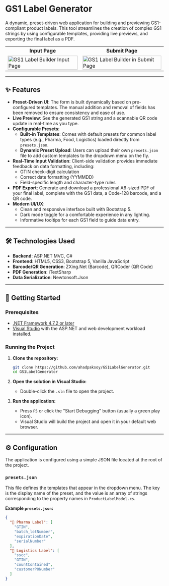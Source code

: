 # GS1 Label Generator

A dynamic, preset-driven web application for building and previewing GS1-compliant product labels. This tool streamlines the creation of complex GS1 strings by using configurable templates, providing live previews, and exporting the final label as a PDF.

<table>
  <tr>
    <td align="center"><strong>Input Page</strong></td>
    <td align="center"><strong>Submit Page</strong></td>
  </tr>
  <tr>
    <td>
      <img src="https://i.imgur.com/JuBF88p.png" alt="GS1 Label Builder Input Page" width="100%">
    </td>
    <td>
      <img src="https://i.imgur.com/bm4ac1d.png" alt="GS1 Label Builder in Submit Page" width="100%">
    </td>
  </tr>
</table>

---

## ✨ Features

- **Preset-Driven UI**: The form is built dynamically based on pre-configured templates. The manual addition and removal of fields has been removed to ensure consistency and ease of use.
- **Live Preview**: See the generated GS1 string and a scannable QR code update in real-time as you type.
- **Configurable Presets**:
    - **Built-in Templates**: Comes with default presets for common label types (e.g., Pharma, Food, Logistics) loaded directly from `presets.json`.
    - **Dynamic Preset Upload**: Users can upload their own `presets.json` file to add custom templates to the dropdown menu on the fly.
- **Real-Time Input Validation**: Client-side validation provides immediate feedback on data formatting, including:
    - GTIN check-digit calculation
    - Correct date formatting (YYMMDD)
    - Field-specific length and character-type rules
- **PDF Export**: Generate and download a professional A6-sized PDF of your final label, complete with the GS1 data, a Code-128 barcode, and a QR code.
- **Modern UI/UX**:
    - Clean and responsive interface built with Bootstrap 5.
    - Dark mode toggle for a comfortable experience in any lighting.
    - Informative tooltips for each GS1 field to guide data entry.

---

## 🛠️ Technologies Used

- **Backend**: ASP.NET MVC, C#
- **Frontend**: HTML5, CSS3, Bootstrap 5, Vanilla JavaScript
- **Barcode/QR Generation**: ZXing.Net (Barcode), QRCoder (QR Code)
- **PDF Generation**: iTextSharp
- **Data Serialization**: Newtonsoft.Json

---

## 🚀 Getting Started

### Prerequisites

- [.NET Framework 4.7.2 or later](https://dotnet.microsoft.com/download/dotnet-framework)
- [Visual Studio](https://visualstudio.microsoft.com/vs/) with the ASP.NET and web development workload installed.

### Running the Project

1.  **Clone the repository:**
    ```bash
    git clone https://github.com/ahadpaksoy/GS1LabelGenerator.git
    cd GS1LabelGenerator
    ```

2.  **Open the solution in Visual Studio:**
    - Double-click the `.sln` file to open the project.

3.  **Run the application:**
    - Press `F5` or click the "Start Debugging" button (usually a green play icon).
    - Visual Studio will build the project and open it in your default web browser.

---

## ⚙️ Configuration

The application is configured using a simple JSON file located at the root of the project.

### `presets.json`

This file defines the templates that appear in the dropdown menu. The key is the display name of the preset, and the value is an array of strings corresponding to the property names in `ProductLabelModel.cs`.

**Example `presets.json`:**
```json
{
  "💊 Pharma Label": [
    "GTIN",
    "batch_lotNumber",
    "expirationDate",
    "serialNumber"
  ],
  "🚛 Logistics Label": [
    "sscc",
    "GTIN",
    "countContained",
    "customerPONumber"
  ]
}
